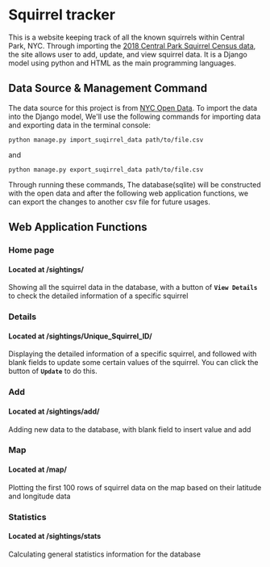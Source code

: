 # Squirrel tracker
This is a website keeping track of all the known squirrels within Central Park, NYC. Through importing the <a href='https://data.cityofnewyork.us/Environment/2018-Central-Park-Squirrel-Census-Squirrel-Data/vfnx-vebw'>2018 Central Park Squirrel Census data</a>, the site allows user to add, update, and view squirrel data. It is a Django model using python and HTML as the main programming languages.

## Data Source & Management Command
The data source for this project is from <a href='https://opendata.cityofnewyork.us/'>NYC Open Data</a>. To import the data into the Django model, We'll use the following commands for importing data and exporting data in the terminal console:
```shell
python manage.py import_suqirrel_data path/to/file.csv
```
and
```shell
python manage.py export_suqirrel_data path/to/file.csv
```
Through running these commands, The database(sqlite) will be constructed with the open data and after the following web application functions, we can export the changes to another csv file for future usages.

## Web Application Functions

### Home page 
#### Located at /sightings/
Showing all the squirrel data in the database, with a button of <b>```View Details```</b> to check the detailed information of a specific squirrel

### Details
#### Located at /sightings/Unique_Squirrel_ID/
Displaying the detailed information of a specific squirrel, and followed with blank fields to update some certain values of the squirrel. You can  click the button of <b>```Update```</b> to do this.

### Add
#### Located at /sightings/add/
Adding new data to the database, with blank field to insert value and add

### Map
#### Located at /map/
Plotting the first 100 rows of squirrel data on the map based on their latitude and longitude data

### Statistics
#### Located at /sightings/stats
Calculating general statistics information for the database
